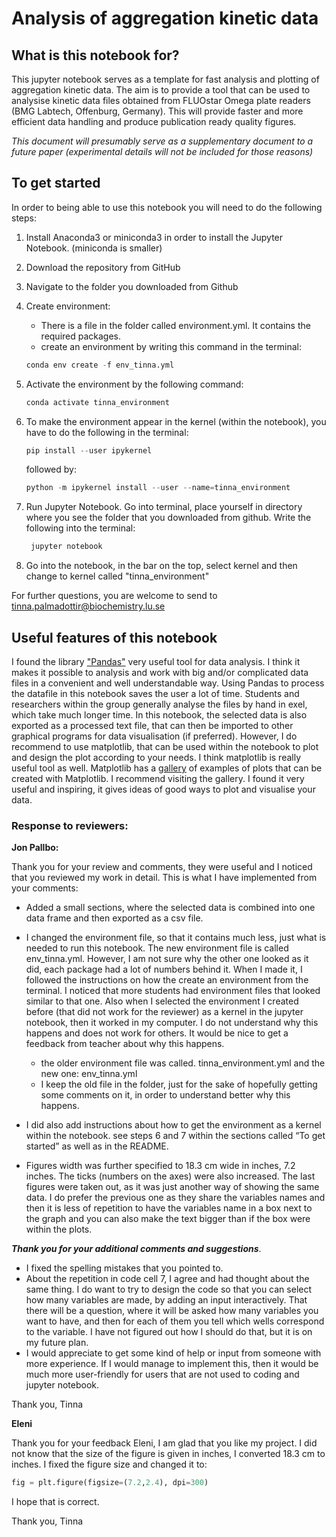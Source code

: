 # Analysis of aggregation kinetic data

## What is this notebook for?

This jupyter notebook serves as a template for fast analysis and plotting of aggregation kinetic data. The aim is to provide a tool that can be used to analysise kinetic data files obtained from FLUOstar Omega plate readers (BMG Labtech, Offenburg, Germany). This will provide faster and more efficient data handling and produce publication ready quality figures.

*This document will presumably serve as a supplementary document to a future paper (experimental details will not be included for those reasons)*

## To get started

In order to being able to use this notebook you will need to do the following steps:

1. Install Anaconda3 or miniconda3 in order to install the Jupyter Notebook. (miniconda is smaller)


2. Download the repository from GitHub


3. Navigate to the folder you downloaded from Github


4. Create environment:

    - There is a file in the folder called environment.yml. It contains the required packages.
    - create an environment by writing this command in the terminal:
    
    ```.py
    conda env create -f env_tinna.yml
    ```

5. Activate the environment by the following command:
    ```.py
    conda activate tinna_environment
    ```

6. To make the environment appear in the kernel (within the notebook), you have to do the following in the terminal: 
    ```.py
    pip install --user ipykernel
    ```
    followed by:
    ```.py
    python -m ipykernel install --user --name=tinna_environment
    ```

7. Run Jupyter Notebook. Go into terminal, place yourself in directory where you see the folder that you downloaded from github. Write the following into the terminal:
    ```.py
     jupyter notebook
    ```
8. Go into the notebook, in the bar on the top, select kernel and then change to kernel called "tinna_environment"


For further questions, you are welcome to send to tinna.palmadottir@biochemistry.lu.se




## Useful features of this notebook
I found the library ["Pandas"](https://pandas.pydata.org) very useful tool for data analysis. I think it makes it possible to analysis and work with big and/or complicated data files in a convenient and well understandable way. Using Pandas to process the datafile in this notebook saves the user a lot of time. Students and researchers within the group generally analyse the files by hand in exel, which take much longer time. 
    In this notebook, the selected data is also exported as a processed text file, that can then be imported to other graphical programs for data visualisation (if preferred). However, I do recommend to use matplotlib, that can be used within the notebook to plot and design the plot according to your needs. I think matplotlib is really useful tool as well. Matplotlib has a [gallery](https://matplotlib.org/3.1.1/gallery/index.html) of examples of plots that can be created with Matplotlib. I recommend visiting the gallery. I found it very useful and inspiring, it gives ideas of good ways to plot and visualise your data.
    
### Response to reviewers:
**Jon Pallbo:** 

Thank you for your review and comments, they were useful and I noticed that you reviewed my work in detail. 
This is what I have implemented from your comments:

-  Added a small sections, where the selected data is combined into one data frame and then exported as a csv file.

-  I changed the environment file, so that it contains much less, just what is needed to run this notebook. The new environment file is called env_tinna.yml. However, I am not sure why the other one looked as it did, each 	package had a lot of numbers behind it. When I made it, I followed the instructions on how the create an environment from the terminal. I noticed that more students had environment files that looked similar to that one. Also when I selected the environment I created before (that did not work for the reviewer) as a kernel in the jupyter notebook, then it worked in my computer. I do not understand why this happens and does not work for others. It would be nice to get a feedback from teacher about why this happens.
      - the older environment file was called. tinna_environment.yml and the new one: env_tinna.yml
      - I keep the old file in the folder, just for the sake of hopefully getting some comments on it, in order to understand better why this happens.
        
-  I did also add instructions about how to get the environment as a kernel within the notebook. see steps 6 and 7 within the sections called “To get started” as well as in the README.

- Figures width was further specified to 18.3 cm wide in inches, 7.2 inches. The ticks (numbers on the axes) were also increased. The last figures were taken out, as it was just another way of showing the same data. I do prefer the previous one as they share the variables names and then it is less of repetition to have the variables name in a box next to the graph and you can also make the text bigger than if the box were within the plots.


***Thank you for your additional comments and suggestions***. 
-  I fixed the spelling mistakes that you pointed to.
-  About the repetition in code cell 7, I agree and had thought about the same thing. I do want to try to design the code so that you can select how many variables are made, by adding an input interactively. That there 		will be a question, where it will be asked how many variables you want to have, and then for each of them you tell which wells correspond to the variable. I have not figured out how I should do that, but it is on my 		future plan. 
- I would appreciate to get some kind of help or input from someone with more experience. If I would manage to implement this, then it would be much more user-friendly for users that are not used to coding and jupyter notebook. 

Thank you,
Tinna

**Eleni**

Thank you for your feedback Eleni, I am glad that you like my project. I did not know that the size of the figure is given in inches, I converted 18.3 cm to inches. I fixed the figure size and changed it to: 
```.py
fig = plt.figure(figsize=(7.2,2.4), dpi=300)
```
I hope that is correct.

Thank you,
Tinna




